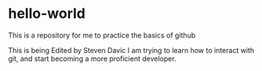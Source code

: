 # hello-world
This is a repository for me to practice the basics of github

This is being Edited by Steven Davic
I am trying to learn how to interact with git, and start becoming a more proficient developer.

